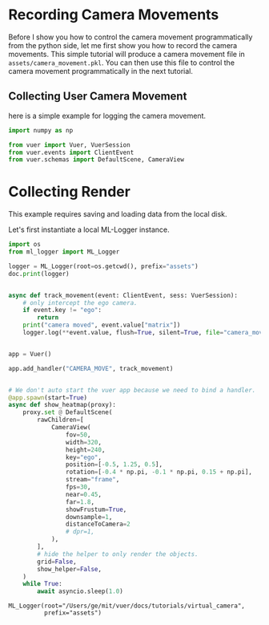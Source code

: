 
# Recording Camera Movements

Before I show you how to control the camera movement programmatically from the python side,
let me first show you how to record the camera movements. This simple tutorial will produce
a camera movement file in `assets/camera_movement.pkl`. You can then use this file to control
the camera movement programmatically in the next tutorial.


## Collecting User Camera Movement

here is a simple example for logging the camera movement.

```python
import numpy as np

from vuer import Vuer, VuerSession
from vuer.events import ClientEvent
from vuer.schemas import DefaultScene, CameraView
```

# Collecting Render

This example requires saving and loading data from the local disk. 

Let's first instantiate a local ML-Logger instance.

```python
import os
from ml_logger import ML_Logger

logger = ML_Logger(root=os.getcwd(), prefix="assets")
doc.print(logger)


async def track_movement(event: ClientEvent, sess: VuerSession):
    # only intercept the ego camera.
    if event.key != "ego":
        return
    print("camera moved", event.value["matrix"])
    logger.log(**event.value, flush=True, silent=True, file="camera_movement.pkl")


app = Vuer()

app.add_handler("CAMERA_MOVE", track_movement)


# We don't auto start the vuer app because we need to bind a handler.
@app.spawn(start=True)
async def show_heatmap(proxy):
    proxy.set @ DefaultScene(
        rawChildren=[
            CameraView(
                fov=50,
                width=320,
                height=240,
                key="ego",
                position=[-0.5, 1.25, 0.5],
                rotation=[-0.4 * np.pi, -0.1 * np.pi, 0.15 + np.pi],
                stream="frame",
                fps=30,
                near=0.45,
                far=1.8,
                showFrustum=True,
                downsample=1,
                distanceToCamera=2
                # dpr=1,
            ),
        ],
        # hide the helper to only render the objects.
        grid=False,
        show_helper=False,
    )
    while True:
        await asyncio.sleep(1.0)
```

```
ML_Logger(root="/Users/ge/mit/vuer/docs/tutorials/virtual_camera",
          prefix="assets")
```
